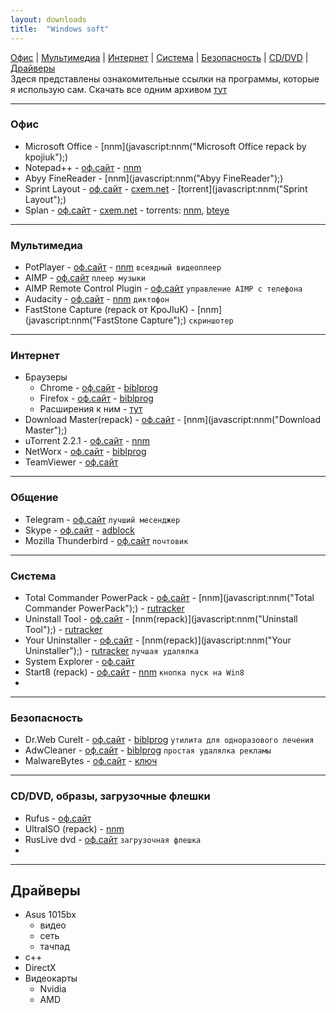```yaml
---
layout: downloads
title:  "Windows soft"
---
```


[Офис](#офис) | [Мультимедиа](#мультимедиа) | [Интернет](#интернет) | [Система](#система) | [Безопасность](#безопасность) | [CD/DVD](#cddvd-образы-загрузочные-флешки) | [Драйверы](#драйверы)  
Здеся представлены  ознакомительные ссылки на  программы, которые  я использую сам.
Скачать все одним архивом [тут](#)

___
### Офис
* Microsoft Office - [nnm](javascript:nnm("Microsoft Office repack by kpojiuk");)
* Notepad++ - [оф.сайт](#) - [nnm](javascript:nnm("Notepad++");)
* Abyy FineReader -  [nnm](javascript:nnm("Abyy FineReader");)
* Sprint Layout - [оф.сайт](#) - [cxem.net](http://cxem.net/software/sprint_layout.php) - [torrent](javascript:nnm("Sprint Layout");)
* Splan - 
[оф.сайт](electronic-software-shop.com) - 
[cxem.net](cxem.net/software/splan.php) - 
torrents: [nnm](javascript:nnm("Splan");), [bteye](#)

___
### Мультимедиа
* PotPlayer - [оф.сайт](#) - [nnm](javascript:nnm("PotPlayer");) `всеядный видеоплеер`
* AIMP - [оф.сайт](aimp.ru) `плеер музыки`
* AIMP Remote Control Plugin - [оф.сайт](#) `управление AIMP с телефона`
* Audacity - [оф.сайт](#) - [nnm](javascript:nnm("Audacity");) `диктофон`
* FastStone Capture (repack от KpoJIuK) - [nnm](javascript:nnm("FastStone Capture");)  `скриншотер`

___
### Интернет
* Браузеры
  * Chrome - [оф.сайт](#) - [biblprog](#)
  * Firefox - [оф.сайт](#) - [biblprog](#)
  * Расширения к ним - [тут](#)
* Download Master(repack) - [оф.сайт](#) - [nnm](javascript:nnm("Download Master");)
* uTorrent 2.2.1 - [оф.сайт](#) - [nnm](javascript:nnm("uTorrent");)
* NetWorx - [оф.сайт](#) - [biblprog](#)
* TeamViewer - [оф.сайт](#)

___
### Общение
* Telegram - [оф.сайт](#) `лучший месенджер`
* Skype - [оф.сайт](#) - [adblock](#)
* Mozilla Thunderbird - [оф.сайт](#) `почтовик`

___
### Система
* Total Commander PowerPack - [оф.сайт](#) - [nnm](javascript:nnm("Total Commander PowerPack");) - [rutracker](https://rutracker.org/forum/tracker.php?nm=Total%20Commander%20PowerPack)
* Uninstall Tool - [оф.сайт](#) - [nnm(repack)](javascript:nnm("Uninstall Tool");) - [rutracker](https://rutracker.org/forum/viewtopic.php?t=5403274)
* Your Uninstaller - [оф.сайт](#) - [nnm(repack)](javascript:nnm("Your Uninstaller");) - [rutracker](https://rutracker.org/forum/viewtopic.php?t=4705223) `лучшая удалялка`
* System Explorer  - [оф.сайт](#)
* Start8 (repack) - [оф.сайт](#) - [nnm](javascript:nnm("");) `кнопка пуск на Win8`
* 
___
### Безопасность
* Dr.Web CureIt - [оф.сайт](#) - [biblprog](#) `утилита для одноразового лечения`
* AdwCleaner - [оф.сайт](#) - [biblprog](#) `простая удалялка рекламы`
* MalwareBytes - [оф.сайт](#) - [ключ](#)

___
### CD/DVD, образы, загрузочные флешки
* Rufus  - [оф.сайт](#)
* UltraISO (repack) - [nnm](javascript:nnm("UltraISO");)
* RusLive dvd - [оф.сайт](#) `загрузочная флешка`
* 
___
## Драйверы
* Asus 1015bx
  * видео
  * сеть
  * тачпад
* с++
* DirectX
* Видеокарты
  * Nvidia
  * AMD






<script>
 function rtr(name){window.open("https://rutracker.org/forum/tracker.php?nm="+name);}
 function nnm(name){
 rtr(name);
 window.open("http://nnm-club.me/forum/tracker.php?nm="+name);}
</script>

